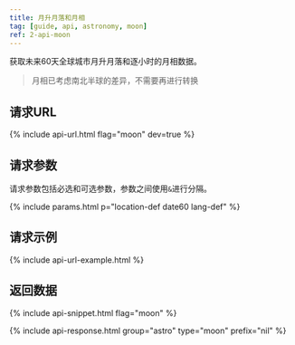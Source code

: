 ```yaml
---
title: 月升月落和月相
tag: [guide, api, astronomy, moon]
ref: 2-api-moon
---
```


获取未来60天全球城市月升月落和逐小时的月相数据。

> 月相已考虑南北半球的差异，不需要再进行转换

## 请求URL

{% include api-url.html flag="moon" dev=true %}

## 请求参数

请求参数包括必选和可选参数，参数之间使用`&`进行分隔。

{% include params.html p="location-def date60 lang-def" %}

## 请求示例

{% include api-url-example.html %}

## 返回数据

{% include api-snippet.html flag="moon" %}

{% include api-response.html group="astro" type="moon" prefix="nil" %}

